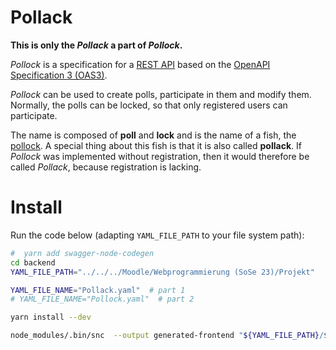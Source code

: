 # Pollack

**This is **only** the _Pollack_ a part of _Pollock_.**

_Pollock_ is a specification for a [REST API](https://www.redhat.com/en/topics/api/what-is-a-rest-api) based on the [OpenAPI Specification 3 (OAS3)](https://spec.openapis.org/oas/v3.0.3).

_Pollock_ can be used to create polls, participate in them and modify them. Normally, the polls can be locked, so that only registered users can participate.

The name is composed of **poll** and **lock** and is the name of a fish, the [pollock](https://en.wikipedia.org/wiki/Pollock). A special thing about this fish is that it is also called **pollack**. If _Pollock_ was implemented without registration, then it would therefore be called _Pollack_, because registration is lacking.

# Install
Run the code below (adapting `YAML_FILE_PATH` to your file system path):
```bash
#  yarn add swagger-node-codegen
cd backend
YAML_FILE_PATH="../../../Moodle/Webprogrammierung (SoSe 23)/Projekt"

YAML_FILE_NAME="Pollack.yaml"  # part 1
# YAML_FILE_NAME="Pollock.yaml"  # part 2 

yarn install --dev

node_modules/.bin/snc  --output generated-frontend "${YAML_FILE_PATH}/${YAML_FILE_NAME}"
```

